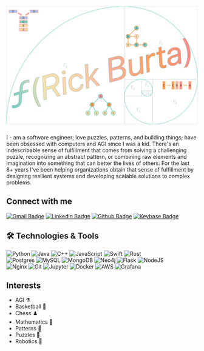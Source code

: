 <h1 align="center">
    <img src="./banner.png" alt="Rick Burta">
</h1>

I - am a software engineer; love puzzles, patterns, and building things; have been obsessed with computers and AGI since I was a kid. There's an indescribable sense of fulfillment that comes from solving a challenging puzzle, recognizing an abstract pattern, or combining raw elements and imagination into something that can better the lives of others. For the last 8+ years I've been helping organizations obtain that sense of fulfillment by designing resilient systems and developing scalable solutions to complex problems.

## Connect with me
[![Gmail Badge](https://img.shields.io/badge/-rick@rickburta.ca-c14438?style=for-the-badge&logo=protonmail&logoColor=white&link=mailto:rick@rickburta.ca)](mailto:rick@rickburta.ca) 
[![Linkedin Badge](https://img.shields.io/badge/-rickburta-0072b1?style=for-the-badge&logo=Linkedin&logoColor=white&link=https://www.linkedin.com/in/rickburta/)](https://www.linkedin.com/in/rickburta/) 
[![Github Badge](https://img.shields.io/badge/-burtawicz-grey?style=for-the-badge&logo=github&logoColor=white&link=https://github.com/burtawicz/)](https://www.github.com/burtawicz/) 
[![Keybase Badge](https://img.shields.io/badge/-burtawicz-33A0FF?style=for-the-badge&logo=keybase&logoColor=white&link=https://keybase.io/burtawicz)](https://keybase.io/burtawicz) 

## :hammer_and_wrench: Technologies & Tools
<div class="col">
<div class="row">
<img alt="Python" src="https://img.shields.io/badge/python%20-%2314354C.svg?&style=for-the-badge&logo=python&logoColor=white&color=264653"/>
<img alt="Java" src="https://img.shields.io/badge/java-%23ED8B00.svg?&style=for-the-badge&logo=java&logoColor=white&color=648de5"/>
<img alt="C++" src="https://img.shields.io/badge/c++%20-%2300599C.svg?&style=for-the-badge&logo=c%2B%2B&ogoColor=white&color=2a9d8f"/>
<img alt="JavaScript" src="https://img.shields.io/badge/javascript%20-%23323330.svg?&style=for-the-badge&logo=javascript&logoColor=white&color=e9c46a"/>
<img alt="Swift" src="https://img.shields.io/badge/swift-%23FA7343.svg?&style=for-the-badge&logo=swift&logoColor=white&color=f4a261"/>
<img alt="Rust" src="https://img.shields.io/badge/rust-%23000000.svg?&style=for-the-badge&logo=rust&logoColor=white&color=ff5714"/>
</div>
<div class="row">
<img alt="Postgres" src="https://img.shields.io/badge/postgres-%23316192.svg?&style=for-the-badge&logo=postgresql&logoColor=white&color=264653"/>
<img alt="MySQL" src="https://img.shields.io/badge/mysql-%23323330.svg?&style=for-the-badge&logo=mysql&logoColor=white&color=648de5"/>
<img alt="MongoDB" src="https://img.shields.io/badge/mongo-%23316192.svg?&style=for-the-badge&logo=mongodb&logoColor=white&color=2a9d8f"/>
<img alt="Neo4j" src="https://img.shields.io/badge/neo4j-%23316192.svg?&style=for-the-badge&logo=neo4j&logoColor=white&color=e9c46a"/>
<img alt="Flask" src="https://img.shields.io/badge/flask%20-%23000.svg?&style=for-the-badge&logo=flask&logoColor=white&color=f4a261"/>
<img alt="NodeJS" src="https://img.shields.io/badge/node.js%20-%2343853D.svg?&style=for-the-badge&logo=node.js&logoColor=white&color=ff5714"/>
</div>
<div class="row">
<img alt="Nginx" src="https://img.shields.io/badge/nginx%20-%23009639.svg?&style=for-the-badge&logo=nginx&logoColor=white&color=264653"/>
<img alt="Git" src="https://img.shields.io/badge/git%20-%23F05033.svg?&style=for-the-badge&logo=git&logoColor=white&color=648de5"/>
<img alt="Jupyter" src="https://img.shields.io/badge/Jupyter%20-%23F37626.svg?&style=for-the-badge&logo=Jupyter&logoColor=white&color=2a9d8f" />
<img alt="Docker" src="https://img.shields.io/badge/docker%20-%23F37626.svg?&style=for-the-badge&logo=docker&logoColor=white&color=e9c46a"/>
<img alt="AWS" src="https://img.shields.io/badge/aws%20-%23000.svg?&style=for-the-badge&logo=amazon-aws&logoColor=white&color=f4a261"/>
<img alt="Grafana" src="https://img.shields.io/badge/grafana%20-%2343853D.svg?&style=for-the-badge&logo=grafana&logoColor=white&color=ff5714"/>
</div>
</div>

## Interests
* AGI :alembic:
* Basketball :basketball:
* Chess :chess_pawn:
* Mathematics :abacus:
* Patterns :brain:
* Puzzles :jigsaw:
* Robotics :robot:

